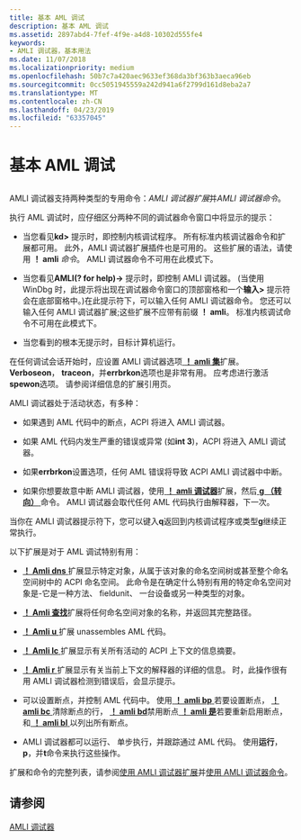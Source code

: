 ```yaml
---
title: 基本 AML 调试
description: 基本 AML 调试
ms.assetid: 2897abd4-7fef-4f9e-a4d8-10302d555fe4
keywords:
- AMLI 调试器，基本用法
ms.date: 11/07/2018
ms.localizationpriority: medium
ms.openlocfilehash: 50b7c7a420aec9633ef368da3bf363b3aeca96eb
ms.sourcegitcommit: 0cc5051945559a242d941a6f2799d161d8eba2a7
ms.translationtype: MT
ms.contentlocale: zh-CN
ms.lasthandoff: 04/23/2019
ms.locfileid: "63357045"
---
```

# <a name="basic-aml-debugging"></a>基本 AML 调试


## <span id="ddk_basic_aml_debugging_dbg"></span><span id="DDK_BASIC_AML_DEBUGGING_DBG"></span>


AMLI 调试器支持两种类型的专用命令：*AMLI 调试器扩展*并*AMLI 调试器命令*。

执行 AML 调试时，应仔细区分两种不同的调试器命令窗口中将显示的提示：

-   当您看见**kd&gt;** 提示时，即控制内核调试程序。 所有标准内核调试器命令和扩展都可用。 此外，AMLI 调试器扩展插件也是可用的。 这些扩展的语法，请使用 **！ amli** *命令*。 AMLI 调试器命令不可用在此模式下。

-   当您看见**AMLI(? for help)-&gt;** 提示时，即控制 AMLI 调试器。 (当使用 WinDbg 时，此提示将出现在调试器命令窗口的顶部窗格和一个**输入&gt;** 提示符会在底部窗格中。)在此提示符下，可以输入任何 AMLI 调试器命令。 您还可以输入任何 AMLI 调试器扩展;这些扩展不应带有前缀 **！ amli**。 标准内核调试命令不可用在此模式下。

-   当您看到的根本无提示时，目标计算机运行。

在任何调试会话开始时，应设置 AMLI 调试器选项[ **！ amli 集**](-amli-set.md)扩展。 **Verboseon**， **traceon**，并**errbrkon**选项也是非常有用。 应考虑进行激活**spewon**选项。 请参阅详细信息的扩展引用页。

AMLI 调试器处于活动状态，有多种：

-   如果遇到 AML 代码中的断点，ACPI 将进入 AMLI 调试器。

-   如果 AML 代码内发生严重的错误或异常 (如**int 3**)，ACPI 将进入 AMLI 调试器。

-   如果**errbrkon**设置选项，任何 AML 错误将导致 ACPI AMLI 调试器中中断。

-   如果你想要故意中断 AMLI 调试器，使用[ **！ amli 调试器**](-amli-debugger.md)扩展，然后[ **g （转向）** ](g--go-.md)命令。 AMLI 调试器会取代任何 AML 代码执行由解释器，下一次。

当你在 AMLI 调试器提示符下，您可以键入**q**返回到内核调试程序或类型**g**继续正常执行。

以下扩展是对于 AML 调试特别有用：

-   [ **！ Amli dns** ](-amli-dns.md)扩展显示特定对象，从属于该对象的命名空间树或甚至整个命名空间树中的 ACPI 命名空间。 此命令是在确定什么特别有用的特定命名空间对象是-它是一种方法、 fieldunit、 一台设备或另一种类型的对象。

-   [ **！ Amli 查找**](-amli-find.md)扩展将任何命名空间对象的名称，并返回其完整路径。

-   [ **！ Amli u** ](-amli-u.md)扩展 unassembles AML 代码。

-   [ **！ Amli lc** ](-amli-lc.md)扩展显示有关所有活动的 ACPI 上下文的信息摘要。

-   [ **！ Amli r** ](-amli-r.md)扩展显示有关当前上下文的解释器的详细的信息。 时，此操作很有用 AMLI 调试器检测到错误后，会显示提示。

-   可以设置断点，并控制 AML 代码中。 使用[ **！ amli bp** ](-amli-bp.md)若要设置断点， [ **！ amli bc** ](-amli-bc.md)清除断点的行， [ **！ amli bd**](-amli-bd.md)禁用断点[ **！ amli 是**](-amli-be.md)若要重新启用断点，和[ **！ amli bl** ](-amli-bl.md)以列出所有断点。

-   AMLI 调试器都可以运行、 单步执行，并跟踪通过 AML 代码。 使用**运行**， **p**，并**t**命令来执行这些操作。

扩展和命令的完整列表，请参阅[使用 AMLI 调试器扩展](using-amli-debugger-extensions.md)并[使用 AMLI 调试器命令](using-amli-debugger-commands.md)。

## <a name="see-also"></a>请参阅

[AMLI 调试器](the-amli-debugger.md)
